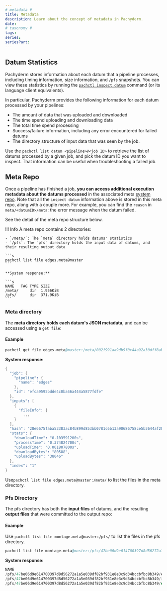 ```yaml
---
# metadata # 
title: Metadata
description: Learn about the concept of metadata in Pachyderm. 
date: 
# taxonomy #
tags: 
series:
seriesPart:
--- 
```


## Datum Statistics
Pachyderm stores information about each datum that
a pipeline processes, including timing information, size information,
and `/pfs` snapshots. 
You can view these statistics by running the [`pachctl inspect datum`](../glob-pattern/#test-your-datums)
command (or its language client equivalents).

In particular, Pachyderm provides the following information for each datum
processed by your pipelines:

- The amount of data that was uploaded and downloaded
- The time spend uploading and downloading data
- The total time spend processing
- Success/failure information, including any error encountered for failed datums
- The directory structure of input data that was seen by the job.

Use the `pachctl list datum <pipeline>@<job ID>` to retrieve the list of datums processed by a given job, and pick the datum ID you want to inspect. That information can be useful when troubleshooting a failed job.
## Meta Repo

Once a pipeline has finished a job, **you can access additional execution metadata about the datums
processed** in the associated meta [system repo](../../../data-concepts/repo/#definition).
Note that all the `inspect datum` information above is stored in this meta repo, along with a couple more.
For example, you can find the `reason` in `meta/<datumID>/meta`: the error message when the datum failed.

See the detail of the meta repo structure below.

!!! Info
    A meta repo contains 2 directories:

    - `/meta/`: The `meta` directory holds datums' statistics
    - `/pfs`: The `pfs` directory holds the input data of datums, and their resulting output data

    ```s
    pachctl list file edges.meta@master
    ```

    **System response:**

    ```s
    NAME   TAG TYPE SIZE
    /meta/     dir  1.956KiB
    /pfs/      dir  371.9KiB
    ```


### Meta directory
The **meta directory holds each datum's JSON metadata**, and can be accessed using a `get file`:

#### Example

```s
pachctl get file edges.meta@master:/meta/002f991aa9db9f0c44a92a30dff8ab22e788f86cc851bec80d5a74e05ad12868/meta | jq
```

**System response:**

```s
{
  "job": {
    "pipeline": {
      "name": "edges"
    },
    "id": "efca9595bdde4c0ba46a444a5877fdfe"
  },
  "inputs": [
    {
      "fileInfo": {
        ...
    }
  ],
  "hash": "28e6675faba53383ac84b899d853bb0781c6b13a90686758ce5b3644af28cb62f763",
  "stats": {
    "downloadTime": "0.103591200s",
    "processTime": "0.374824700s",
    "uploadTime": "0.001807800s",
    "downloadBytes": "80588",
    "uploadBytes": "38046"
  },
  "index": "1"
}
```

Use`pachctl list file edges.meta@master:/meta/` to list the files in the meta directory.


### Pfs Directory
The pfs directory has both the **input files** of datums, and the resulting **output files** that were committed to the output repo:

#### Example 

Use `pachctl list file montage.meta@master:/pfs/` to list the files in the pfs directory.


```s
pachctl list file montage.meta@master:/pfs/47be06d9e614700397d8d56272a1a5e039df82bf931e8e3c9d34bccbfbc8b349/
```

**System response:**

```s
NAME                                                                          TAG TYPE SIZE
/pfs/47be06d9e614700397d8d56272a1a5e039df82bf931e8e3c9d34bccbfbc8b349/edges/      dir  133.6KiB
/pfs/47be06d9e614700397d8d56272a1a5e039df82bf931e8e3c9d34bccbfbc8b349/images/     dir  238.3KiB
/pfs/47be06d9e614700397d8d56272a1a5e039df82bf931e8e3c9d34bccbfbc8b349/out/        dir  1.292MiB
```

